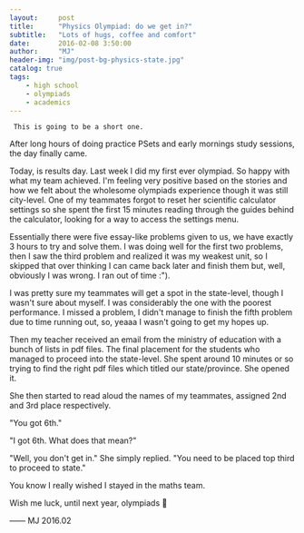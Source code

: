 ```yaml
---
layout:     post
title:      "Physics Olympiad: do we get in?"
subtitle:   "Lots of hugs, coffee and comfort"
date:       2016-02-08 3:50:00
author:     "MJ"
header-img: "img/post-bg-physics-state.jpg"
catalog: true
tags:
    - high school
    - olympiads
    - academics
---
```

     This is going to be a short one.

After long hours of doing practice PSets and early mornings study sessions, the day finally came.

Today, is results day. Last week I did my first ever olympiad. So happy with what my team achieved. I'm feeling very positive based on the stories and how we felt about the wholesome olympiads experience though it was still city-level. One of my teammates forgot to reset her scientific calculator settings so she spent the first 15 minutes reading through the guides behind the calculator, looking for a way to access the settings menu. 

Essentially there were five essay-like problems given to us, we have exactly 3 hours to try and solve them. I was doing well for the first two problems, then I saw the third problem and realized it was my weakest unit, so I skipped that over thinking I can came back later and finish them but, well, obviously I was wrong. I ran out of time :").

I was pretty sure my teammates will get a spot in the state-level, though I wasn't sure about myself. I was considerably the one with the poorest performance. I missed a problem, I didn't manage to finish the fifth problem due to time running out, so, yeaaa I wasn't going to get my hopes up. 

Then my teacher received an email from the ministry of education with a bunch of lists in pdf files. The final placement for the students who managed to proceed into the state-level. She spent around 10 minutes or so trying to find the right pdf files which titled our state/province. She opened it. 

She then started to read aloud the names of my teammates, assigned 2nd and 3rd place respectively.

"You got 6th."

"I got 6th. What does that mean?"

"Well, you don't get in." She simply replied. "You need to be placed top third to proceed to state."

   You know I really wished I stayed in the maths team.
   
   Wish me luck, until next year, olympiads 🤞

   —— MJ 2016.02